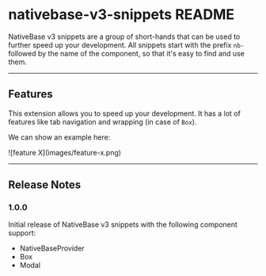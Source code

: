 # nativebase-v3-snippets README

NativeBase v3 snippets are a group of short-hands that can be used to further speed up your development. All snippets start with the prefix `nb-` followed by the name of the component, so that it's easy to find and use them.

---

## Features

This extension allows you to speed up your development. It has a lot of features like tab navigation and wrapping (in case of `Box`).

We can show an example here:

\!\[feature X\]\(images/feature-x.png\)

---

## Release Notes

### 1.0.0

Initial release of NativeBase v3 snippets with the following component support:

- NativeBaseProvider
- Box
- Modal
